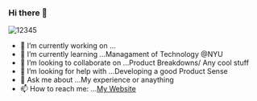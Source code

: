 ### Hi there 👋
![12345](https://user-images.githubusercontent.com/50143610/162076623-846968dd-5716-498b-82e0-2822d15a5244.gif)


- 🔭 I’m currently working on ...
- 🌱 I’m currently learning ...Managament of Technology @NYU
- 👯 I’m looking to collaborate on ...Product Breakdowns/ Any cool stuff
- 🤔 I’m looking for help with ...Developing a good Product Sense
- 💬 Ask me about ...My experience or anaything
- 📫 How to reach me: ...[My Website](https://rishikeshgawde.github.io)

